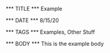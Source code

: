 *** TITLE ***
Example

*** DATE ***
8/15/20

*** TAGS ***
Examples, Other Stuff

*** BODY ***
This is the example body

